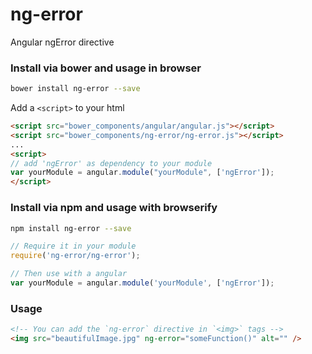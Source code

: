 ng-error
========

Angular ngError directive

### Install via bower and usage in browser

```sh
bower install ng-error --save
```

Add a `<script>` to your html

```html
<script src="bower_components/angular/angular.js"></script>
<script src="bower_components/ng-error/ng-error.js"></script>
...
<script>
// add 'ngError' as dependency to your module
var yourModule = angular.module("yourModule", ['ngError']);
</script>
```

### Install via npm and usage with browserify

```sh
npm install ng-error --save
```

```js
// Require it in your module
require('ng-error/ng-error');

// Then use with a angular
var yourModule = angular.module('yourModule', ['ngError']);
```

### Usage
```html
<!-- You can add the `ng-error` directive in `<img>` tags -->
<img src="beautifulImage.jpg" ng-error="someFunction()" alt="" />
```
